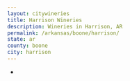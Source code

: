 ```yaml
---
layout: citywineries
title: Harrison Wineries
description: Wineries in Harrison, AR
permalink: /arkansas/boone/harrison/
state: ar
county: boone
city: harrison
---
```

-
